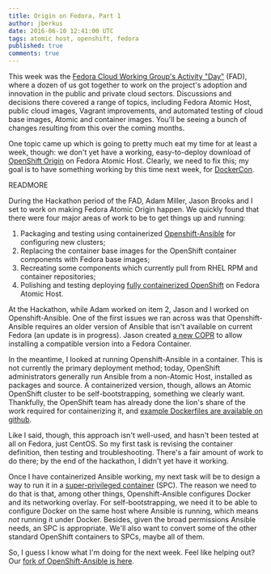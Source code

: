 ```yaml
---
title: Origin on Fedora, Part 1
author: jberkus
date: 2016-06-10 12:41:00 UTC
tags: atomic host, openshift, fedora
published: true
comments: true
---
```

This week was the [Fedora Cloud Working Group's Activity "Day"](https://fedoraproject.org/wiki/FAD_Cloud_WG_2016) (FAD), where a dozen of us got together to work on the project's adoption and innovation in the public and private cloud sectors. Discussions and decisions there covered a range of topics, including Fedora Atomic Host, public cloud images, Vagrant improvements, and automated testing of cloud base images, Atomic and container images. You'll be seeing a bunch of changes resulting from this over the coming months.

One topic came up which is going to pretty much eat my time for at least a week, though: we don't yet have a working, easy-to-deploy download of [OpenShift Origin](https://github.com/openshift/origin) on Fedora Atomic Host.  Clearly, we need to fix this; my goal is to have something working by this time next week, for [DockerCon](http://dockercon.com/).

READMORE

During the Hackathon period of the FAD, Adam Miller, Jason Brooks and I set to work on making Fedora Atomic Origin happen.  We quickly found that there were four major areas of work to be to get things up and running:

1. Packaging and testing using containerized [Openshift-Ansible](https://github.com/fedora-cloud/openshift-ansible/) for configuring new clusters;
2. Replacing the container base images for the OpenShift container components with Fedora base images;
3. Recreating some components which currently pull from RHEL RPM and container repositories;
4. Polishing and testing deploying [fully containerized OpenShift](https://github.com/fedora-cloud/openshift-ansible/blob/master/README_CONTAINERIZED_INSTALLATION.md) on Fedora Atomic Host.

At the Hackathon, while Adam worked on item 2, Jason and I worked on Openshift-Ansible. One of the first issues we ran across was that Openshift-Ansible requires an older version of Ansible that isn't available on current Fedora (an update is in progress).  Jason created [a new COPR](https://copr.fedorainfracloud.org/coprs/jasonbrooks/ansible1.9.4/) to allow installing a compatible version into a Fedora Container.

In the meantime, I looked at running Openshift-Ansible in a container.  This is not currently the primary deployment method; today, OpenShift administrators generally run Ansible from a non-Atomic Host, installed as packages and source.  A containerized version, though, allows an Atomic OpenShift cluster to be self-bootstrapping, something we clearly want.  Thankfully, the OpenShift team has already done the lion's share of the work required for containerizing it, and [example Dockerfiles are available on github](https://github.com/fedora-cloud/openshift-ansible/blob/master/Dockerfile).

Like I said, though, this approach isn't well-used, and hasn't been tested at all on Fedora, just CentOS.  So my first task is revising the container definition, then testing and troubleshooting.  There's a fair amount of work to do there; by the end of the hackathon, I didn't yet have it working.

Once I have containerized Ansible working, my next task will be to design a way to run it in a [super-privileged container](http://www.projectatomic.io/blog/2015/09/using-a-spc-to-troubleshoot-containers/) (SPC).  The reason we need to do that is that, among other things, Openshift-Ansible configures Docker and its networking overlay.  For self-bootstrapping, we need it to be able to configure Docker on the same host where Ansible is running, which means *not* running it under Docker.  Besides, given the broad permissions Ansible needs, an SPC is appropriate. We'll also want to convert some of the other standard OpenShift containers to SPCs, maybe all of them.

So, I guess I know what I'm doing for the next week.  Feel like helping out?  Our [fork of OpenShift-Ansible is here](https://github.com/fedora-cloud/openshift-ansible/).
